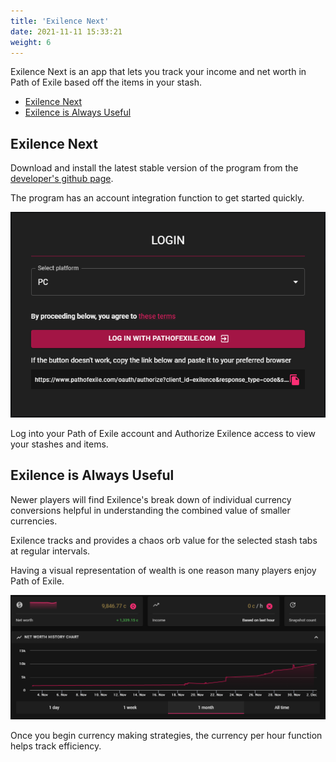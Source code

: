 ```yaml
---
title: 'Exilence Next'
date: 2021-11-11 15:33:21
weight: 6
---
```


Exilence Next is an app that lets you track your income and net worth in Path of Exile based off the items in your stash.

<!--more-->

- [Exilence Next](#exilence-next)
- [Exilence is Always Useful](#exilence-is-always-useful)

## Exilence Next

Download and install the latest stable version of the program from the [developer's github page](https://github.com/viktorgullmark/exilence-next/releases/latest).

The program has an account integration function to get started quickly.

![ExilenceLogin](2021-12-02-02-16-36.png)

Log into your Path of Exile account and Authorize Exilence access to view your stashes and items.

## Exilence is Always Useful

Newer players will find Exilence's break down of individual currency conversions helpful in understanding the combined value of smaller currencies.

Exilence tracks and provides a chaos orb value for the selected stash tabs at regular intervals.

Having a visual representation of wealth is one reason many players enjoy Path of Exile.

![ExilenceShowcase](2021-12-02-02-14-30.png)

Once you begin currency making strategies, the currency per hour function helps track efficiency.
